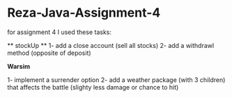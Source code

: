 # Reza-Java-Assignment-4
for assignment 4  I used these tasks:

** stockUp **
1- add a close account (sell all stocks)
2- add a withdrawl method (opposite of deposit)

**Warsim**

1- implement a surrender option
2- add a weather package (with 3 children) that affects the battle (slighty less damage or chance to hit)
